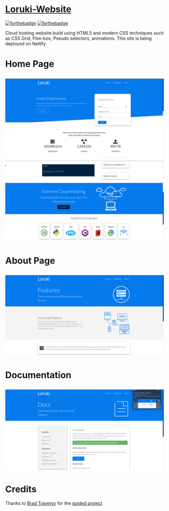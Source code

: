 # [Loruki-Website](https://loruki-hosting.netlify.app/)
[![forthebadge](https://forthebadge.com/images/badges/uses-html.svg)](https://forthebadge.com)
[![forthebadge](https://forthebadge.com/images/badges/uses-css.svg)](https://forthebadge.com)

Cloud hosting website build using HTML5 and modern CSS techniques such as CSS Grid, Flex-box, Pseudo selectors, animations.
This site is being deployed on Netlify
# Home Page
![Home](https://raw.githubusercontent.com/Sagyam/Loruki-Website/main/images/home1.png)
![Home](https://raw.githubusercontent.com/Sagyam/Loruki-Website/main/images/home2.png)
---
# About Page
![Features](https://raw.githubusercontent.com/Sagyam/Loruki-Website/main/images/features.png)
---
# Documentation
![Documentation](https://raw.githubusercontent.com/Sagyam/Loruki-Website/main/images/docs.png)
---
# Credits
Thanks to [Brad Traversy](https://www.youtube.com/channel/UC29ju8bIPH5as8OGnQzwJyA) for the [guided project](https://www.youtube.com/watch?v=p0bGHP-PXD4&t=6700s&ab_channel=TraversyMedia)
